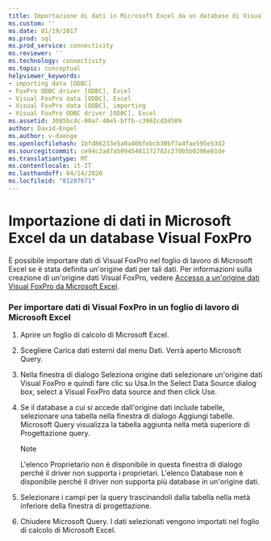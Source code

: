 ```yaml
---
title: Importazione di dati in Microsoft Excel da un database di Visual FoxPro Documenti Microsoft
ms.custom: ''
ms.date: 01/19/2017
ms.prod: sql
ms.prod_service: connectivity
ms.reviewer: ''
ms.technology: connectivity
ms.topic: conceptual
helpviewer_keywords:
- importing data [ODBC]
- FoxPro ODBC driver [ODBC], Excel
- Visual FoxPro data [ODBC], Excel
- Visual FoxPro data [ODBC], importing
- Visual FoxPro ODBC driver [ODBC], Excel
ms.assetid: 3085bc4c-00a7-40e5-bffb-c3962cd3d509
author: David-Engel
ms.author: v-daenge
ms.openlocfilehash: 1bfd86233e5a0a406febcb30bf7a4fae595e53d2
ms.sourcegitcommit: ce94c2ad7a50945481172782c270b5b0206e61de
ms.translationtype: MT
ms.contentlocale: it-IT
ms.lasthandoff: 04/14/2020
ms.locfileid: "81287671"
---
```

# <a name="importing-data-into-microsoft-excel-from-a-visual-foxpro-database"></a>Importazione di dati in Microsoft Excel da un database Visual FoxPro
È possibile importare dati di Visual FoxPro nel foglio di lavoro di Microsoft Excel se è stata definita un'origine dati per tali dati. Per informazioni sulla creazione di un'origine dati Visual FoxPro, vedere [Accesso a un'origine dati Visual FoxPro da Microsoft Excel](../../odbc/microsoft/accessing-a-visual-foxpro-data-source-from-microsoft-excel.md).  
  
### <a name="to-import-visual-foxpro-data-into-an-microsoft-excel-worksheet"></a>Per importare dati di Visual FoxPro in un foglio di lavoro di Microsoft Excel  
  
1.  Aprire un foglio di calcolo di Microsoft Excel.  
  
2.  Scegliere Carica dati esterni dal menu Dati. Verrà aperto Microsoft Query.  
  
3.  Nella finestra di dialogo Seleziona origine dati selezionare un'origine dati Visual FoxPro e quindi fare clic su Usa.In the Select Data Source dialog box, select a Visual FoxPro data source and then click Use.  
  
4.  Se il database a cui si accede dall'origine dati include tabelle, selezionare una tabella nella finestra di dialogo Aggiungi tabelle. Microsoft Query visualizza la tabella aggiunta nella metà superiore di Progettazione query.  
  
    > [!NOTE]  
    >  L'elenco Proprietario non è disponibile in questa finestra di dialogo perché il driver non supporta i proprietari. L'elenco Database non è disponibile perché il driver non supporta più database in un'origine dati.  
  
5.  Selezionare i campi per la query trascinandoli dalla tabella nella metà inferiore della finestra di progettazione.  
  
6.  Chiudere Microsoft Query. I dati selezionati vengono importati nel foglio di calcolo di Microsoft Excel.
